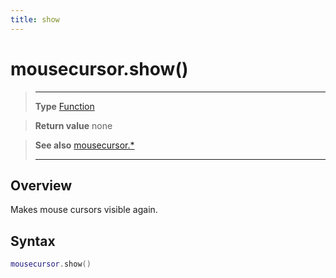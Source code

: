 ```yaml
---
title: show
---
```

# mousecursor.show()

> --------------------- ------------------------------------------------------------------------------------------
> __Type__              [Function](https://docs.coronalabs.com/api/type/Function.html)

> __Return value__      none

> __See also__          [mousecursor.*](/plugin/mousecursor/)
> --------------------- ------------------------------------------------------------------------------------------

## Overview

Makes mouse cursors visible again.

## Syntax
```lua
mousecursor.show()
```
